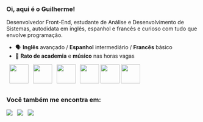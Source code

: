 ### **Oi, aqui é o Guilherme!**
Desenvolvedor Front-End, estudante de Análise e Desenvolvimento de Sistemas, autodidata em inglês, espanhol e francês e curioso com tudo que envolve programação.

- 🗣️ **Inglês** avançado / **Espanhol** intermediário / **Francês** básico 
- 🎵 **Rato de academia** e **músico** nas horas vagas

<div display='inline'>
&nbsp;
<img width='50' height='50' src="https://cdn.jsdelivr.net/gh/devicons/devicon/icons/javascript/javascript-plain.svg" /> &nbsp;
<img width='50' height='50' src="https://cdn.jsdelivr.net/gh/devicons/devicon/icons/html5/html5-original.svg" /> &nbsp;
<img width='50' height='50' src="https://cdn.jsdelivr.net/gh/devicons/devicon/icons/css3/css3-original.svg" /> &nbsp;
<img width='50' height='50' src="https://cdn.jsdelivr.net/gh/devicons/devicon/icons/vuejs/vuejs-original.svg" />
<img width='50' height='50' src="https://cdn.jsdelivr.net/gh/devicons/devicon/icons/react/react-original.svg" />
<img width='50' height='50' src="https://cdn.jsdelivr.net/gh/devicons/devicon/icons/python/python-original-wordmark.svg" /> &nbsp;
</div>

## 
### Você também me encontra em:
<a href="https://www.linkedin.com/in/guilherme-barros-de-oliveira/)"><img src="https://img.shields.io/badge/linkedin-%230077B5.svg?style=for-the-badge&logo=linkedin&logoColor=white"></a> &nbsp;
<a href="https://www.facebook.com/profile.php?id=100008410264922"><img src="https://img.shields.io/badge/Facebook-%231877F2.svg?style=for-the-badge&logo=Facebook&logoColor=white"></a> &nbsp;
<a href="https://www.instagram.com/eai.guiii/"><img src="https://img.shields.io/badge/Instagram-%23E4405F.svg?style=for-the-badge&logo=Instagram&logoColor=white"></a> &nbsp;
 
